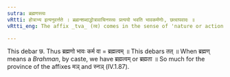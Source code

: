 ```yaml
---
sutra: ब्रह्मणस्त्वः
vRtti: होत्राभ्य इत्यनुवर्त्तते । ब्रह्मन्शब्दाद्धोत्रावाचिनस्त्वः प्रत्ययो भवति भावकर्मणोः, छत्वापवादः ॥
vRtti_eng: The affix _tva_ (त्व) comes in the sense of 'nature or action thereof', after the word _Brahman_, denoting a kind of _Hotra_ priest.

---
```

This debar छ. Thus ब्रह्मणो भावः कर्म वा = ब्रह्मत्वम् ॥ This debars तत् ॥ When ब्रह्मण् means a _Brahman_, by caste, we have ब्रह्मत्वम् or ब्रह्मता ॥
So much for the province of the affixes मञ् and स्नञ् (IV.1.87).
